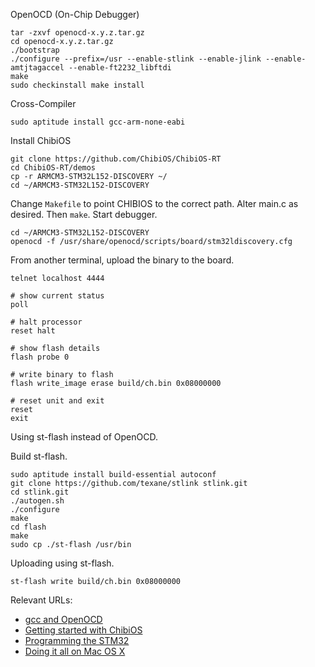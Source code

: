 OpenOCD (On-Chip Debugger)

```
tar -zxvf openocd-x.y.z.tar.gz
cd openocd-x.y.z.tar.gz
./bootstrap
./configure --prefix=/usr --enable-stlink --enable-jlink --enable-amtjtagaccel --enable-ft2232_libftdi
make
sudo checkinstall make install
```

Cross-Compiler

```
sudo aptitude install gcc-arm-none-eabi
```

Install ChibiOS

```
git clone https://github.com/ChibiOS/ChibiOS-RT
cd ChibiOS-RT/demos
cp -r ARMCM3-STM32L152-DISCOVERY ~/
cd ~/ARMCM3-STM32L152-DISCOVERY
```

Change `Makefile` to point CHIBIOS to the correct path. Alter main.c as desired. Then `make`. Start debugger.

```
cd ~/ARMCM3-STM32L152-DISCOVERY
openocd -f /usr/share/openocd/scripts/board/stm32ldiscovery.cfg
```

From another terminal, upload the binary to the board.

```
telnet localhost 4444

# show current status
poll

# halt processor
reset halt

# show flash details
flash probe 0

# write binary to flash
flash write_image erase build/ch.bin 0x08000000

# reset unit and exit
reset
exit
```

Using st-flash instead of OpenOCD.

Build st-flash.

```
sudo aptitude install build-essential autoconf
git clone https://github.com/texane/stlink stlink.git
cd stlink.git
./autogen.sh
./configure
make
cd flash
make
sudo cp ./st-flash /usr/bin
```

Uploading using st-flash.

```
st-flash write build/ch.bin 0x08000000
```

Relevant URLs:

* [gcc and OpenOCD](http://sourcegate.wordpress.com/2012/09/18/getting-started-with-an-stm32l-discovery-with-linux-and-gcc/)
* [Getting started with ChibiOS](http://recursive-labs.com/rtos-guide/hello-world-chibios/)
* [Programming the STM32](http://startingelectronics.com/tutorials/STM32-microcontrollers/programming-STM32-flash-in-Linux/)
* [Doing it all on Mac OS X](http://blog.y3xz.com/blog/2012/10/07/setting-up-an-arm-eabi-toolchain-on-mac-os-x)
